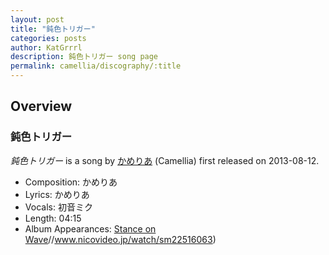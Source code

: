 ```yaml
---
layout: post
title: "鈍色トリガー"
categories: posts
author: KatGrrrl
description: 鈍色トリガー song page
permalink: camellia/discography/:title
---
```


## Overview

### 鈍色トリガー

*鈍色トリガー* is a song by [かめりあ](/camellia) (Camellia) first released on 2013-08-12.

* Composition: かめりあ
* Lyrics: かめりあ
* Vocals: 初音ミク
* Length: 04:15
* Album Appearances: [Stance on Wave](/camellia/albums/Stance-on-Wave)//www.nicovideo.jp/watch/sm22516063)
